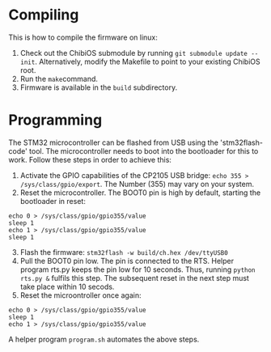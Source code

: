 Compiling
=========

This is how to compile the firmware on linux:

1. Check out the ChibiOS submodule by running `git submodule update --init`. Alternatively, modify the Makefile to point to your existing ChibiOS root.
2. Run the `make`command.
3. Firmware is available in the `build` subdirectory.


Programming
===========

The STM32 microcontroller can be flashed from USB using the 'stm32flash-code' tool. The microcontroller needs to boot into the bootloader for this to work. Follow these steps in order to achieve this:

1. Activate the GPIO capabilities of the CP2105 USB bridge: `echo 355 > /sys/class/gpio/export`. The Number (355) may vary on your system.
2. Reset the microcontroller. The BOOT0 pin is high by default, starting the bootloader in reset:
```
echo 0 > /sys/class/gpio/gpio355/value
sleep 1
echo 1 > /sys/class/gpio/gpio355/value
sleep 1
```
3. Flash the firmware: `stm32flash -w build/ch.hex /dev/ttyUSB0`
4. Pull the BOOT0 pin low. The pin is connected to the RTS. Helper program rts.py keeps the pin low for 10 seconds. Thus, running `python rts.py &` fulfils this step. The subsequent reset in the next step must take place within 10 secods.
5. Reset the microontroller once again:
```
echo 0 > /sys/class/gpio/gpio355/value
sleep 1
echo 1 > /sys/class/gpio/gpio355/value
```

A helper program `program.sh` automates the above steps.
